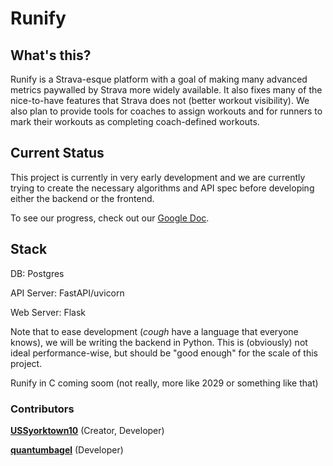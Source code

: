 # Runify

## What's this?

Runify is a Strava-esque platform with a goal of making many advanced metrics paywalled by Strava more widely available.
It also fixes many of the nice-to-have features that Strava does not (better workout visibility). We also plan to provide tools for coaches to assign workouts and
for runners to mark their workouts as completing coach-defined workouts.

## Current Status
This project is currently in very early development and we are currently trying to create the necessary algorithms and API spec before developing either the backend or the frontend.

To see our progress, check out our [Google Doc](https://docs.google.com/document/d/1otQ1p44epb4aDC_gV2EMzUMwYKy_1-d5wA-t6tC3zEU/view).

## Stack

DB: Postgres

API Server: FastAPI/uvicorn

Web Server: Flask

Note that to ease development (*cough* have a language that everyone knows), we will be writing the backend in Python. This is (obviously) not ideal performance-wise, but should be "good enough" for the scale of this project.

Runify in C coming soom (not really, more like 2029 or something like that)

### Contributors

**[USSyorktown10](https://github.com/USSyorktown10)** (Creator, Developer)

**[quantumbagel](https://github.com/quantumbagel)** (Developer)
